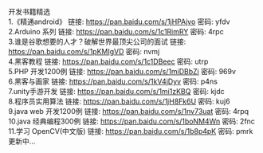 开发书籍精选  </br>
1.《精通android》   链接: https://pan.baidu.com/s/1jHPAjvo 密码: yfdv </br>
2.Arduino 系列   链接: https://pan.baidu.com/s/1c1RimRY 密码: 4rpc   </br>
3.谁是谷歌想要的人才？破解世界最顶尖公司的面试  链接: https://pan.baidu.com/s/1pKMIgVD 密码: nvmj   </br>
4.黑客教程  链接: https://pan.baidu.com/s/1c1DBeec 密码: utrp   </br>
5.PHP 开发1200例   链接: https://pan.baidu.com/s/1miDBbZi 密码: 969v   </br>
6.黑客与画家   链接: https://pan.baidu.com/s/1kV4jDyv 密码: p4ns   </br>
7.unity手游开发  链接: https://pan.baidu.com/s/1mi1zKBQ 密码: kjdc   </br>
8.程序员实用算法  链接: https://pan.baidu.com/s/1jH8Fk6U 密码: kuj6   </br>
9.java web 开发1200例  链接: https://pan.baidu.com/s/1nv73uat 密码: 4rpq </br>
10.java 经典编程300例  链接: https://pan.baidu.com/s/1boNM4Wn 密码: 2fnc </br>
11.学习 OpenCV(中文版)   链接: https://pan.baidu.com/s/1b8p4pK 密码: pmrk  
更新中...
